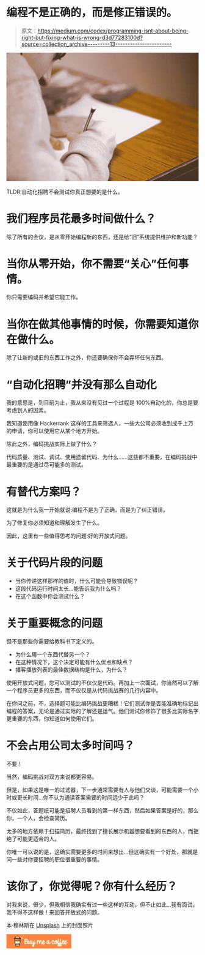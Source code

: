 # 编程不是正确的，而是修正错误的。

> 原文：<https://medium.com/codex/programming-isnt-about-being-right-but-fixing-what-is-wrong-d3d77283100d?source=collection_archive---------13----------------------->

![](img/2c3e8b60692f0b01fcfab7017e4dd02e.png)

TLDR:自动化招聘不会测试你真正想要的是什么。

# 我们程序员花最多时间做什么？

除了所有的会议，是从零开始编程新的东西，还是给“旧”系统提供维护和新功能？

# 当你从零开始，你不需要“关心”任何事情。

你只需要编码并希望它能工作。

# 当你在做其他事情的时候，你需要知道你在做什么。

除了让新的或旧的东西工作之外，你还要确保你不会弄坏任何东西。

# “自动化招聘”并没有那么自动化

我的意思是，到目前为止，我从来没有见过一个过程是 100%自动化的，你总是要考虑到人的因素。

我知道使用像 Hackerrank 这样的工具来筛选人，一些大公司必须收到成千上万的申请，你可以使用它从某个地方开始。

除此之外，编码挑战实际上做了什么？

代码质量、测试、调试、使用遗留代码、为什么……这些都不重要，在编码挑战中最重要的是通过尽可能多的测试。

# 有替代方案吗？

这就是为什么我一开始就说:编程不是为了正确，而是为了纠正错误。

为了修复你必须知道和理解发生了什么。

因此，这里有一些值得思考的问题:好的开放式问题。

# 关于代码片段的问题

*   当你传递这样那样的值时，什么可能会导致错误呢？
*   这段代码运行时间太长…能告诉我为什么吗？
*   在这个函数中你会测试什么？

# 关于重要概念的问题

但不是那些你需要给教科书下定义的。

*   为什么用一个东西代替另一个？
*   在这种情况下，这个决定可能有什么优点和缺点？
*   播客播放列表的最佳数据结构是什么，为什么？

使用开放式问题，您可以测试的不仅仅是代码。再加上一次面试，你当然可以了解一个程序员更多的东西，而不仅仅是从代码挑战赛的几行内容中。

在你问之前，不，选择题可能比编码挑战更糟糕！它们测试你是否能准确地标记出编程的答案，无论是通过实际的了解还是运气。他们测试你修饰了很多比实际名字更重要的东西，你知道如何使用它们。

# 不会占用公司太多时间吗？

不要！

当然，编码挑战对双方来说都更容易。

但是，如果这是唯一的过滤器，下一步通常需要有人与他们交谈，可能需要一个小时或更长时间…你不认为通读答案需要的时间远少于此吗？

不仅如此，答题纸可能是招聘人员看到的第一样东西，然后如果答案是好的，那么你，一个人，会检查简历。

太多的地方依赖于扫描简历，最终找到了擅长展示机器想要看到的东西的人，而拒绝了可能更适合的人。

你唯一可以说的是，这确实需要更多的时间来想出…但这确实有一个好处，那就是问一些对你要招聘的职位很重要的事情。

# 该你了，你觉得呢？你有什么经历？

对我来说，很少，但我相信我确实有过一些这样的互动，但不止如此…我有面试，我不得不这样做！来回答开放式的问题。

本·穆林斯在 [Unsplash](https://unsplash.com/s/photos/test?utm_source=unsplash&utm_medium=referral&utm_content=creditCopyText) 上的封面照片

[![](img/4bc5de35955c00939383a18fb66b41d8.png)](https://buymeacoffee.com/noriller)